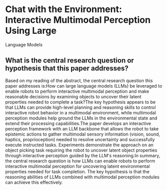 # Chat with the Environment: Interactive Multimodal Perception Using Large
  Language Models

## What is the central research question or hypothesis that this paper addresses?

Based on my reading of the abstract, the central research question this paper addresses is:How can large language models (LLMs) be leveraged to enable robots to perform interactive multimodal perception and make reasonable decisions by examining objects to uncover their latent properties needed to complete a task?The key hypothesis appears to be that LLMs can provide high-level planning and reasoning skills to control interactive robot behavior in a multimodal environment, while multimodal perception modules help ground the LLMs in the environmental state and extend their processing capabilities.The paper develops an interactive perception framework with an LLM backbone that allows the robot to take epistemic actions to gather multimodal sensory information (vision, sound, haptics, proprioception) needed to resolve uncertainty and successfully execute instructed tasks. Experiments demonstrate the approach on an object picking task requiring the robot to uncover latent object properties through interactive perception guided by the LLM's reasoning.In summary, the central research question is how LLMs can enable robots to perform interactive multimodal perception for uncovering latent environmental properties needed for task completion. The key hypothesis is that the reasoning abilities of LLMs combined with multimodal perception modules can achieve this effectively.
